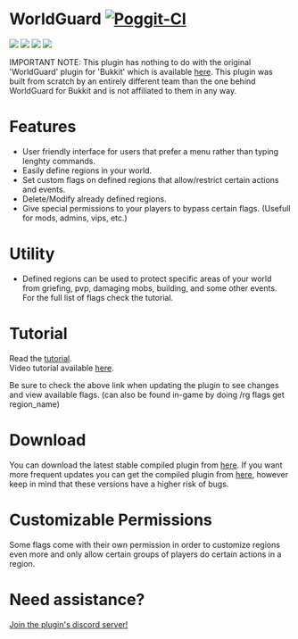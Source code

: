 # WorldGuard [![Poggit-CI](https://poggit.pmmp.io/ci.badge/MihaiChirculete/WorldGuard/WorldGuard)](https://poggit.pmmp.io/ci/Chalapa13/WorldGuard/WorldGuard)

[![](https://poggit.pmmp.io/shield.state/WorldGuard)](https://poggit.pmmp.io/p/WorldGuard)
[![](https://poggit.pmmp.io/shield.api/WorldGuard)](https://poggit.pmmp.io/p/WorldGuard)
[![](https://poggit.pmmp.io/shield.dl.total/WorldGuard)](https://poggit.pmmp.io/p/WorldGuard)
[![](https://poggit.pmmp.io/shield.dl/WorldGuard)](https://poggit.pmmp.io/p/WorldGuard)


IMPORTANT NOTE: This plugin has nothing to do with the original 'WorldGuard' plugin for 'Bukkit' which is available [here](https://dev.bukkit.org/projects/worldguard). This plugin was built from scratch by an entirely different team than the one behind WorldGuard for Bukkit and is not affiliated to them in any way.


# Features
- User friendly interface for users that prefer a menu rather than typing lenghty commands.   
- Easily define regions in your world.
- Set custom flags on defined regions that allow/restrict certain actions and events.
- Delete/Modify already defined regions.
- Give special permissions to your players to bypass certain flags. (Usefull for mods, admins, vips, etc.)

# Utility
- Defined regions can be used to protect specific areas of your world from griefing, pvp, damaging mobs, building, and some other events.  
For the full list of flags check the tutorial.

# Tutorial
Read the [tutorial](http://worldguard.zapto.org/tutorial).     
Video tutorial available [here](https://www.youtube.com/watch?v=80s21rwU7K8).

Be sure to check the above link when updating the plugin to see changes and view available flags. (can also be found in-game by doing /rg flags get region_name)

# Download
You can download the latest stable compiled plugin from [here](https://poggit.pmmp.io/p/WorldGuard).
If you want more frequent updates you can get the compiled plugin from [here](https://poggit.pmmp.io/ci/MihaiChirculete/WorldGuard/WorldGuard), however keep in mind that these versions have a higher risk of bugs.

# Customizable Permissions
Some flags come with their own permission in order to customize regions even more and only allow certain groups of players do certain actions in a region.

# Need assistance?
[Join the plugin's discord server!](https://discordapp.com/invite/uZevqGX)
